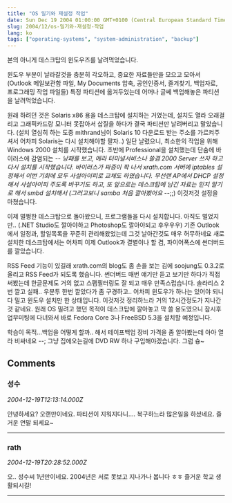 ```yaml
---
title: "OS 밀기와 재설정 작업"
date: Sun Dec 19 2004 01:00:00 GMT+0100 (Central European Standard Time)
slug: 2004/12/os-밀기와-재설정-작업
lang: ko
tags: ["operating-systems", "system-administration", "backup"]
---
```


본의 아니게 데스크탑의 윈도우즈를 날려먹었습니다. 

윈도우 부분이 날라갈것을 충분히 각오하고, 중요한 자료들만을 모으고 모아서 (Outlook 메일보관함 파일, My Documents 압축, 공인인증서, 즐겨찾기, 백업자료, 프로그래밍 작업 파일들) 특정 파티션에 옮겨두었는데 어머나 글쎄 백업해놓은 파티션을 날려먹었습니다. 

원래 하려던 것은 Solaris x86 용을 데스크탑에 설치하는 거였는데, 설치도 열라 오래걸리고 그래픽카드랑 모니터 못잡아서 삽질을 하다가 결국 파티션만 날려버리고 말았습니다. (설치 열심히 하는 도중 mithrand님이 Solaris 10 다운로드 받는 주소를 가르켜주셔서 어차피 Solaris는 다시 설치해야할 팔자..)
일단 날렸으니, 최소한의 작업을 위해 Windows 2000 설치를 시작했습니다. 
초반에 Professional을 설치했는데 단숨에 바이러스에 감염되는 -_- 낭패를 보고, 에라 터미널서비스나 쓸겸 2000 Server 쓰자 하고 다시 설치를 시작했습니다.
바이러스가 짜증이 팍 나서 xrath.com 서버에 iptables 설정해서 이번 기회에 모두 사설아이피로 교체도 하였습니다. 무선랜 AP에서 DHCP 설정해서 사설아이피 주도록 바꾸기도 하고, 또 앞으로는 데스크탑에 남긴 자료는 믿지 말기로 해서 smbd 설치해서 (그러고보니 samba 처음 깔아봤어요 -_-;;) 이것저것 설정을 마쳤습니다. 

이제 멀쩡한 데스크탑으로 돌아왔으니, 프로그램들을 다시 설치합니다. 아직도 멀었지만.. (.NET Studio도 깔아야하고 Photoshop도 깔아야되고 후우우우) 기존 Outlook에서 일정과, 할일목록을 꾸준히 관리해왔었는데 그것 날아간것도 매우 허무하네요 새로 설치한 데스크탑에서는 어차피 이제 Outlook과 결별이나 할 겸, 파이어폭스에 썬더버드를 깔았습니다. 

RSS Feed 기능이 있길래 xrath.com의 blog도 좀 손을 보는 김에 soojung도 0.3.2로 올리고  RSS Feed가 되도록 했습니다. 썬더버드 매번 얘기만 듣고 보기만 하다가 직접 써봤는데 한글문제도 거의 없고 스팸필터링도 잘 되고 매우 만족스럽습니다. 
솔라리스 2번 깔고 실패.. 우분투 한번 깔았다가 좀 구경하고.. 어차피 윈도우가 하나는 있어야 되니 다 밀고 윈도우 설치만 한 상태입니다. 이것저것 정리하느라 거의 12시간정도가 지나간것 같네요. 원래 OS 밀려고 했던 목적이 데스크탑에 깔아놓고 막 쓸 용도였으니 잠시후 업무미팅에 다녀와서 바로 Fedora Core 3나 FreeBSD 5.3을 설치할 예정입니다. 

학습이 목적...백업을 어떻게 할까.. 해서 테이프백업 장비 가격을 좀 알아봤는데 아아 열라 비싸네요 --; 그냥 집에오는길에 DVD RW 하나 구입해야겠습니다. 그럼 슝~

## Comments

### 성수
*2004-12-19T12:13:14.000Z*

안녕하세요? 오랜만이네요. 파티션이 지워지다니.... 복구하느라 많은일을 하셨네요. 즐거운 연말 되세요~

---

### rath
*2004-12-19T20:28:52.000Z*

오.. 성수씨 1년만이네요. 2004년은 서로 못보고 지나가나 봅니다 ㅎㅎ 즐거운 학교 생활되시길!

---
